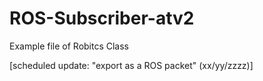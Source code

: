 # ROS-Subscriber-atv2
Example file of Robitcs Class

[scheduled update: "export as a ROS packet" (xx/yy/zzzz)]
